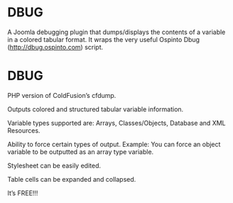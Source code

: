 DBUG
====

A Joomla debugging plugin that dumps/displays the contents of a variable in a colored tabular format. It wraps the very useful Ospinto Dbug (http://dbug.ospinto.com) script.

DBUG
====

PHP version of ColdFusion’s cfdump.

Outputs colored and structured tabular variable information.

Variable types supported are: Arrays, Classes/Objects, Database and XML Resources.

Ability to force certain types of output. Example: You can force an object variable to be outputted as an array type variable.

Stylesheet can be easily edited.

Table cells can be expanded and collapsed.

It’s FREE!!!
